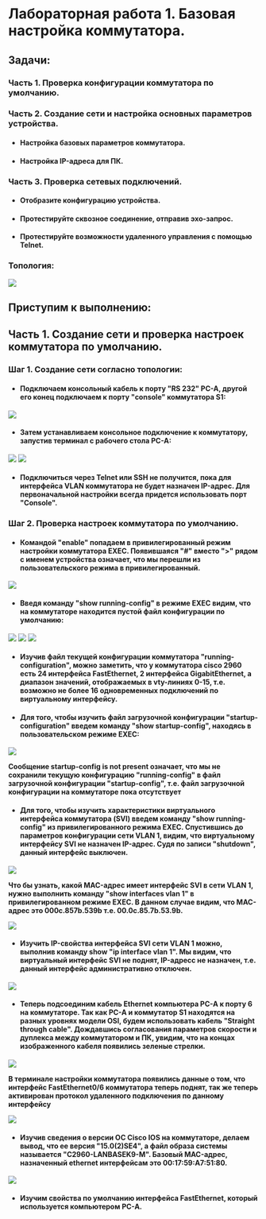 # Лабораторная работа 1. Базовая настройка коммутатора.
## Задачи:
### Часть 1. Проверка конфигурации коммутатора по умолчанию.
### Часть 2. Создание сети и настройка основных параметров устройства.
- #### Настройка базовых параметров коммутатора.
- #### Настройка IP-адреса для ПК.
### Часть 3. Проверка сетевых подключений.
- #### Отобразите конфигурацию устройства.
- #### Протестируйте сквозное соединение, отправив эхо-запрос.
- #### Протестируйте возможности удаленного управления с помощью Telnet.
### Топология:
![](https://github.com/OlegLarionov999/Images/blob/main/Screenshot_2.png)

## Приступим к выполнению:
## Часть 1. Создание сети и проверка настроек коммутатора по умолчанию.
### Шаг 1. Создание сети согласно топологии:
- #### Подключаем консольный кабель к порту "RS 232" PC-A, другой его конец подключаем к порту "console" коммутатора S1:
![](https://github.com/OlegLarionov999/Images/blob/main/Screenshot_3.png)
- #### Затем устанавливаем консольное подключение к коммутатору, запустив терминал с рабочего стола PC-A:
![](https://github.com/OlegLarionov999/Images/blob/main/Screenshot_4.png)
![](https://github.com/OlegLarionov999/Images/blob/main/Screenshot_5.png)
- #### Подключиться через Telnet или SSH не получится, пока для интерфейса VLAN коммутатора не будет назначен IP-адрес. Для первоначальной настройки всегда придется использовать порт "Console".

### Шаг 2. Проверка настроек коммутатора по умолчанию.
- #### Командой "enable" попадаем в привилегированный режим настройки коммутатора EXEC. Появившаяся "#" вместо ">" рядом с именем устройства означает, что мы перешли из пользовательского режима в привилегированный.
![](https://github.com/OlegLarionov999/Images/blob/main/Screenshot_6.png)

- #### Введя команду "show running-config" в режиме EXEC видим, что на коммутаторе находится пустой файл конфигурации по умолчанию:
![](https://github.com/OlegLarionov999/Images/blob/main/Screenshot_7.png)
![](https://github.com/OlegLarionov999/Images/blob/main/Screenshot_8.png)
![](https://github.com/OlegLarionov999/Images/blob/main/Screenshot_9.png)

- #### Изучив файл текущей конфигурации коммутатора "running-configuration", можно заметить, что у коммутатора cisco 2960 есть 24 интерфейса FastEthernet, 2 интерфейса GigabitEthernet, а диапазон значений, отображаемых в vty-линиях 0-15, т.е. возможно не более 16 одновременных подключений по виртуальному интерфейсу.

- #### Для того, чтобы изучить файл загрузочной конфигурации "startup-configuration" введем команду "show startup-config", находясь в пользовательском режиме EXEC:
![](https://github.com/OlegLarionov999/Images/blob/main/Screenshot_10.png)

**Сообщение startup-config is not present означает, что мы не сохранили текущую конфигурацию "running-config" в файл загрузочной конфигурации "startup-config", т.е. файл загрузочной конфигурации на коммутаторе пока отсутствует**

- #### Для того, чтобы изучить характеристики виртуального интерфейса коммутатора (SVI) введем команду "show running-config" из привилегированного режима EXEC. Спустившись до параметров конфигурации сети VLAN 1, видим, что виртуальному интерфейсу SVI не назначен IP-адрес. Судя по записи "shutdown", данный интерфейс выключен.
![](https://github.com/OlegLarionov999/Images/blob/main/Screenshot_11.png) 

**Что бы узнать, какой MAC-адрес имеет интерфейс SVI в сети VLAN 1, нужно выполнить команду "show interfaces vlan 1" в привилегированном режиме EXEC. В данном случае видим, что MAC-адрес это 000c.857b.539b т.е. 00.0c.85.7b.53.9b.**

![](https://github.com/OlegLarionov999/Images/blob/main/Screenshot_12.png)

- #### Изучить IP-свойства интерфейса SVI сети VLAN 1 можно, выполнив команду show "ip interface vlan 1". Мы видим, что виртуальный интерфейс SVI не поднят, IP-адресс не назначен, т.е. данный интерфейс административно отключен.
![](https://github.com/OlegLarionov999/Images/blob/main/Screenshot_13.png)

- #### Теперь подсоединим кабель Ethernet компьютера PC-A к порту 6 на коммутаторе. Так как PC-A и коммутатор S1 находятся на разных уровнях модели OSI, будем использовать кабель "Straight through cable". Дождавшись согласования параметров скорости и дуплекса между коммутатором и ПК, увидим, что на концах изображенного кабеля появились зеленые стрелки.
![](https://github.com/OlegLarionov999/Images/blob/main/Screenshot_14.png)

**В терминале настройки коммутатора появились данные о том, что интерфейс FastEthernet0/6 коммутатора теперь поднят, так же теперь активирован протокол удаленного подключения по данному интерфейсу**

![](https://github.com/OlegLarionov999/Images/blob/main/Screenshot_15.png)

- #### Изучив сведения о версии ОС Cisco IOS на коммутаторе, делаем вывод, что ее версия "15.0(2)SE4", а файл образа системы называется "C2960-LANBASEK9-M". Базовый MAC-адрес, назначенный ethernet интерфейсам это 00:17:59:A7:51:80.
![](https://github.com/OlegLarionov999/Images/blob/main/Screenshot_16.png)

- #### Изучим свойства по умолчанию интерфейса FastEthernet, который используется компьютером PC-A.  

